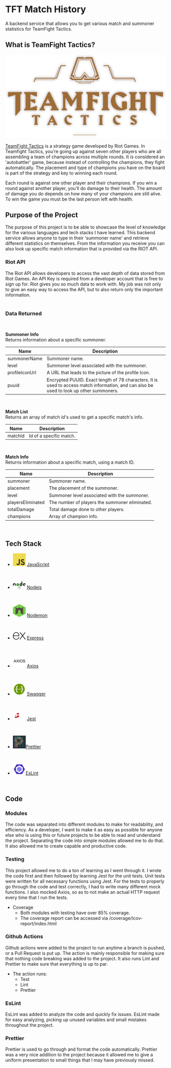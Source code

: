 # __TFT Match History__

A backend service that allows you to get various match and summoner statistics for TeamFight Tactics.

## __What is TeamFight Tactics?__

![Logo of TFT](/images/readme/logo-hero.png)

[TeamFight Tactics](https://teamfighttactics.leagueoflegends.com/en-us/) is a strategy game developed by Riot Games. In Teamfight Tactics, you’re going up against seven other players who are all assembling a team of champions across multiple rounds. It is considered an 'autobattler' game, because instead of controlling the champions, they fight automatically. The placement and type of champions you have on the board is part of the strategy and key to winning each round.

Each round is against one other player and their champions. If you win a round against another player, you’ll do damage to their health. The amount of damage you do depends on how many of your champions are still alive. To win the game you must be the last person left with health.


## __Purpose of the Project__

The purpose of this project is to be able to showcase the level of knowledge for the various languages and tech stacks I have learned. This backend service allows anyone to type in their 'summoner name' and retrieve different statistics on themselves. From the information you receive you can also look up specific match information that is provided via the RIOT API. 

### __Riot API__

The Riot API allows developers to access the vast depth of data stored from Riot Games. An API Key is required from a developer account that is free to sign up for. Riot gives you so much data to work with. My job was not only to give an easy way to access the API, but to also return only the important information.  
</br>

### __Data Returned__ 
</br>

__Summoner Info__ </br>
Returns information about a specific summoner.

Name | Description
-----|------------
summonerName | Summoner name.
level | Summoner level associated with the summoner.
profileIconUrl | A URL that leads to the picture of the profile Icon.
puuid | Encrypted PUUID. Exact length of 78 characters. It is used to access match information, and can also be used to look up other summoners.
</br>

__Match List__ </br>
Returns an array of match id's used to get a specific match's info.

Name | Description
-----|------------
matchId | Id of a specific match.
</br>

__Match Info__ </br>
Returns information about a specific match, using a match ID.

Name | Description
-----|------------
summoner | Summoner name.
placement | The placement of the summoner.
level | Summoner level associated with the summoner.
playersEliminated | The number of players the summoner eliminated.
totalDamage | Total damage done to other players.
champions | Array of champion info.
</br>

## __Tech Stack__

* ![JavaScript logo](/images/readme/JavaScript-logo.png) [JavaScript](https://www.javascript.com/)
<br/>

* ![NodeJs logo](/images/readme/nodejs.png) [Nodejs](https://nodejs.dev/)
<br/>

* ![Nodemon logo](/images/readme/nodemon.png) [Nodemon](https://nodemon.io/)
<br/>

* ![Express logo](/images/readme/express-log.png) [Express](https://expressjs.com/)
<br/>

* ![Axios logo](/images/readme/axios-logo.png) [Axios](https://www.npmjs.com/package/axios)
<br/>

* ![Swagger logo](/images/readme/swagger-ui-logo.png) [Swagger](https://swagger.io/)
<br/>

* ![Jest logo](/images/readme/jestjs-logo.png) [Jest](https://jestjs.io/)
<br/>

* ![Prettier logo](/images/readme/Prettier-logo.png)[Prettier](https://prettier.io/)
<br/>

* ![EsLint logo](/images/readme/eslint-logo.png)[EsLint](https://eslint.org/)
<br/>

## __Code__

### __Modules__

The code was separated into different modules to make for readability, and efficiency. As a developer, I want to make it as easy as possible for anyone else who is using this or future projects to be able to read and understand the project. Separating the code into simple modules allowed me to do that. It also allowed me to create capable and productive code.

### __Testing__

This project allowed me to do a ton of learning as I went through it. I wrote the code first and then followed by learning Jest for the unit tests.
Unit tests were written for all necessary functions using Jest.
For the tests to properly go through the code and test correctly, I had to write many different mock functions. I also mocked Axios, so as to not make an actual HTTP request every time that I run the tests.
* Coverage
    * Both modules with testing have over 85% coverage.
    * The coverage report can be accessed via /coverage/lcov-report/index.html

### __Github Actions__

Github actions were added to the project to run anytime a branch is pushed, or a Pull Request is put up. The action is mainly responsible for making sure that nothing code breaking was added to the project. It also runs Lint and Prettier to make sure that everything is up to par.
* The action runs:
    * Test
    * Lint
    * Prettier

### __EsLint__

EsLint was added to analyze the code and quickly fix issues. EsLint made for easy analyzing, picking up unused variables and small mistakes throughout the project.

### __Prettier__

Prettier is used to go through and format the code automatically. Prettier was a very nice addition to the project because it allowed me to give a uniform presentation to small things that I may have previously missed.